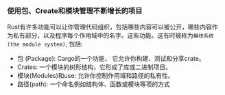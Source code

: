 ### 使用包、Create和模块管理不断增长的项目
Rust有许多功能可以让你管理代码组织，包括哪些内容可以被公开，哪些内容作为私有部分，以及程序每个作用域中的名字。这些功能。这有时被称为`模块系统(the module system)`, 包括:
* 包 (Package): Cargo的一个功能， 它允许你构建、测试和分享crate。
* Crates: 一个模块的树形结构，它形成了库或二进制项目。
* 模块(Modules)和use: 允许你控制作用域和路径的私有性。
* 路径(path): 一个命名例如结构体、函数或模块等项的方式